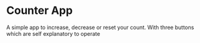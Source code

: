 # Counter App

A simple app to increase, decrease or reset your count.
With three buttons which are self explanatory to operate
